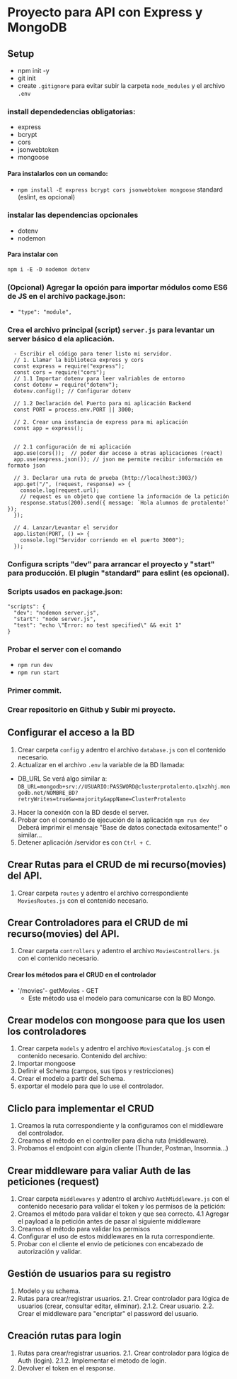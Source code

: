 # Proyecto para API con Express y MongoDB

## Setup
- npm init -y
- git init
- create ```.gitignore``` para evitar subir la carpeta ```node_modules``` y el archivo ```.env```
### install dependedencias obligatorias:
  - express
  - bcrypt
  - cors
  - jsonwebtoken
  - mongoose
#### Para instalarlos con un comando:
  - ```npm install -E express bcrypt cors jsonwebtoken mongoose``` standard (eslint, es opcional)
### instalar las dependencias opcionales
  - dotenv
  - nodemon
#### Para instalar con
  ```npm i -E -D nodemon dotenv```
### (Opcional) Agregar la opción para importar módulos como ES6 de JS en el archivo package.json:
  - ```"type": "module",```

### Crea el archivo principal (script) ```server.js``` para levantar un server básico d ela aplicación.
```
  - Escribir el código para tener listo mi servidor.
  // 1. Llamar la biblioteca express y cors
  const express = require("express");
  const cors = require("cors");
  // 1.1 Importar dotenv para leer valriables de entorno
  const dotenv = require("dotenv");
  dotenv.config(); // Configurar dotenv

  // 1.2 Declaración del Puerto para mi aplicación Backend
  const PORT = process.env.PORT || 3000;

  // 2. Crear una instancia de express para mi aplicación
  const app = express();


  // 2.1 configuración de mi aplicación
  app.use(cors());  // poder dar acceso a otras aplicaciones (react)
  app.use(express.json()); // json me permite recibir información en formato json

  // 3. Declarar una ruta de prueba (http://localhost:3003/) 
  app.get("/", (request, response) => {
    console.log(request.url);
    // request es un objeto que contiene la información de la petición
    response.status(200).send({ message: `Hola alumnos de protalento!` });
  });

  // 4. Lanzar/Levantar el servidor
  app.listen(PORT, () => {
    console.log("Servidor corriendo en el puerto 3000");
  });
```
### Configura scripts "dev" para arrancar el proyecto y "start" para producción. El plugin "standard" para eslint (es opcional).
### Scripts usados en package.json:
  ```
  "scripts": {
    "dev": "nodemon server.js",
    "start": "node server.js",
    "test": "echo \"Error: no test specified\" && exit 1"
  }
  ```

### Probar el server con el comando
  - ```npm run dev```
  - ```npm run start```

### Primer commit.
### Crear repositorio en Github y Subir mi proyecto.

## Configurar el acceso a la BD
1. Crear carpeta ```config``` y adentro el archivo ```database.js```
con el contenido necesario.
2. Actualizar en el archivo ```.env``` la variable de la BD llamada:
  - DB_URL
  Se verá algo similar a:
  ```DB_URL=mongodb+srv://USUARIO:PASSWORD@clusterprotalento.q1xzhhj.mongodb.net/NOMBRE_BD?retryWrites=true&w=majority&appName=ClusterProtalento```
3. Hacer la conexión con la BD desde el server.
4. Probar con el comando de ejecución de la aplicación ```npm run dev```
  Deberá imprimir el mensaje "Base de datos conectada exitosamente!" o similar... 
5. Detener aplicación /servidor es con ```Ctrl + C```.

## Crear Rutas para el CRUD de mi recurso(movies) del API.
1. Crear carpeta ```routes``` y adentro el archivo correspondiente ```MoviesRoutes.js```
con el contenido necesario.
## Crear Controladores para el CRUD de mi recurso(movies) del API.
1. Crear carpeta ```controllers``` y adentro el archivo ```MoviesControllers.js```
con el contenido necesario.
#### Crear los métodos para el CRUD en el controlador
- '/movies'- getMovies - GET
  - Este método usa el modelo para comunicarse con la BD Mongo.

## Crear modelos con mongoose para que los usen los controladores
1. Crear carpeta ```models``` y adentro el archivo ```MoviesCatalog.js```
con el contenido necesario.
  Contenido del archivo:
  1. Importar mongoose
  2. Definir el Schema (campos, sus tipos y restricciones)
  3. Crear el modelo a partir del Schema.
  4. exportar el modelo para que lo use el controlador.
  
## Cliclo para implementar el CRUD
1. Creamos la ruta correspondiente y la configuramos con el middleware del controlador.
2. Creamos el método en el controller para dicha ruta (middleware).
3. Probamos el endpoint con algún cliente (Thunder, Postman, Insomnia...)

## Crear middleware para valiar Auth de las peticiones (request)
1. Crear carpeta ```middlewares``` y adentro el archivo ```AuthMiddleware.js```
con el contenido necesario para validar el token y los permisos de la petición:
2. Creamos el método para validar el token y que sea correcto.
  4.1 Agregar el payload a la petición antes de pasar al siguiente middleware
3. Creamos el método para validar los permisos
4. Configurar el uso de estos middlewares en la ruta correspondiente.
5. Probar con el cliente el envío de peticiones con encabezado de autorización y validar.

## Gestión de usuarios para su registro
1. Modelo y su schema.
2. Rutas para crear/registrar usuarios.
2.1. Crear controlador para lógica de usuarios (crear, consultar editar, eliminar).
2.1.2. Crear usuario.
2.2. Crear el middleware para "encriptar" el password del usuario.

## Creación rutas para login
1. Rutas para crear/registrar usuarios.
2.1. Crear controlador para lógica de Auth (login).
2.1.2. Implementar el método de login.
3. Devolver el token en el response.

